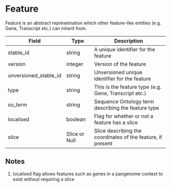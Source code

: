 # Feature

Feature is an abstract represetnation which other feature-like entities (e.g. Gene, Transcript etc.) can inherit from. 

| Field                 | Type                | Description                         |
|-----------------------|---------------------|-------------------------------------|
| stable_id             | string              | A unique identifier for the feature
| version               | integer             | Version of the feature
| unversioned_stable_id | string              | Unversioned unique identifier for the feature
| type                  | string              | This is the feature type (e.g. Gene, Transcript etc.)
| so_term               | string              | Sequence Ontology term describing the feature type
| localised             | boolean             | Flag for whether or not a feature has a slice 
| slice                 | Slice or Null       | Slice describing the coordinates of the feature, if present

## Notes
1. localised flag allows features such as genes in a pangenome context to exist without requiring a slice


